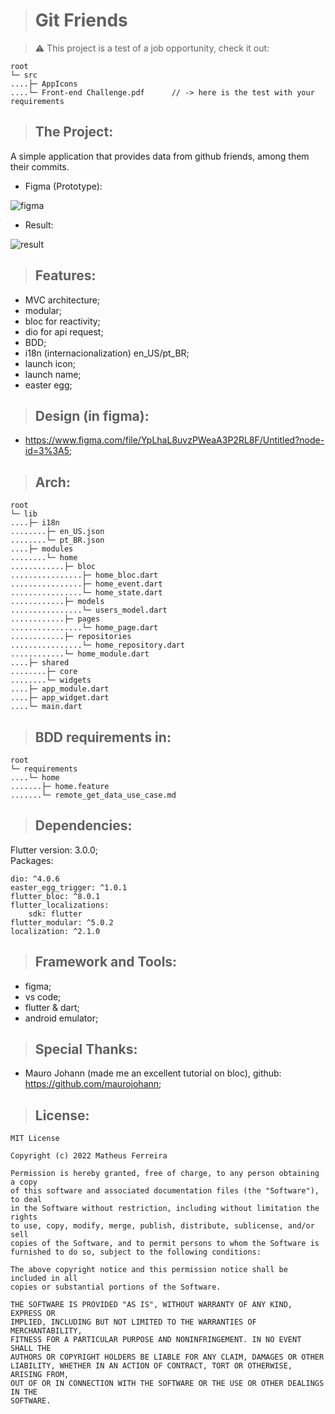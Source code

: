 <!-- # git_friends

A new Flutter project.

## Getting Started

This project is a starting point for a Flutter application.

A few resources to get you started if this is your first Flutter project:

- [Lab: Write your first Flutter app](https://docs.flutter.dev/get-started/codelab)
- [Cookbook: Useful Flutter samples](https://docs.flutter.dev/cookbook)

For help getting started with Flutter development, view the
[online documentation](https://docs.flutter.dev/), which offers tutorials,
samples, guidance on mobile development, and a full API reference. -->

> # Git Friends

>:warning: This project is a test of a job opportunity, check it out:

    root
    └─ src
    ....├─ AppIcons
    ....└─ Front-end Challenge.pdf      // -> here is the test with your requirements

> ## The Project:

A simple application that provides data from github friends, among them their commits.

* Figma (Prototype):

![figma](https://user-images.githubusercontent.com/59848966/168177632-30c1e49e-068c-4251-9b29-da449c91a3ae.png)

* Result:

![result](https://user-images.githubusercontent.com/59848966/168177896-6f212982-063c-4aca-b1c0-58c6fdce5c14.png)

> ## Features:

* MVC architecture;
* modular;
* bloc for reactivity;
* dio for api request;
* BDD;
* i18n (internacionalization) en_US/pt_BR;
* launch icon;
* launch name;
* easter egg;

> ## Design (in figma):

* https://www.figma.com/file/YpLhaL8uvzPWeaA3P2RL8F/Untitled?node-id=3%3A5;

> ## Arch:

    root
    └─ lib
    ....├─ i18n
    ........├─ en_US.json
    ........└─ pt_BR.json
    ....├─ modules
    ........└─ home
    ............├─ bloc
    ................├─ home_bloc.dart
    ................├─ home_event.dart
    ................└─ home_state.dart
    ............├─ models
    ................└─ users_model.dart
    ............├─ pages
    ................└─ home_page.dart
    ............├─ repositories
    ................└─ home_repository.dart
    ............└─ home_module.dart
    ....├─ shared
    ........├─ core
    ........└─ widgets
    ....├─ app_module.dart
    ....├─ app_widget.dart
    ....└─ main.dart

> ## BDD requirements in:

    root
    └─ requirements
    ....└─ home
    .......├─ home.feature
    .......└─ remote_get_data_use_case.md

> ## Dependencies:

Flutter version: 3.0.0;<br>
Packages:

    dio: ^4.0.6
    easter_egg_trigger: ^1.0.1
    flutter_bloc: ^8.0.1
    flutter_localizations: 
        sdk: flutter
    flutter_modular: ^5.0.2
    localization: ^2.1.0


> ## Framework and Tools:

* figma;
* vs code;
* flutter & dart;
* android emulator;

> ## Special Thanks:

* Mauro Johann (made me an excellent tutorial on bloc), github: https://github.com/maurojohann;

> ## License:

    MIT License

    Copyright (c) 2022 Matheus Ferreira

    Permission is hereby granted, free of charge, to any person obtaining a copy
    of this software and associated documentation files (the "Software"), to deal
    in the Software without restriction, including without limitation the rights
    to use, copy, modify, merge, publish, distribute, sublicense, and/or sell
    copies of the Software, and to permit persons to whom the Software is
    furnished to do so, subject to the following conditions:

    The above copyright notice and this permission notice shall be included in all
    copies or substantial portions of the Software.

    THE SOFTWARE IS PROVIDED "AS IS", WITHOUT WARRANTY OF ANY KIND, EXPRESS OR
    IMPLIED, INCLUDING BUT NOT LIMITED TO THE WARRANTIES OF MERCHANTABILITY,
    FITNESS FOR A PARTICULAR PURPOSE AND NONINFRINGEMENT. IN NO EVENT SHALL THE
    AUTHORS OR COPYRIGHT HOLDERS BE LIABLE FOR ANY CLAIM, DAMAGES OR OTHER
    LIABILITY, WHETHER IN AN ACTION OF CONTRACT, TORT OR OTHERWISE, ARISING FROM,
    OUT OF OR IN CONNECTION WITH THE SOFTWARE OR THE USE OR OTHER DEALINGS IN THE
    SOFTWARE.
